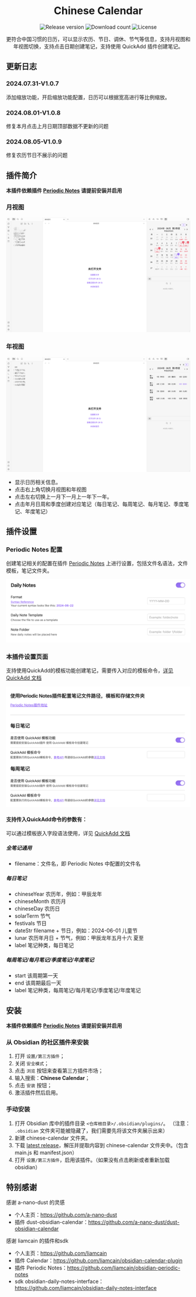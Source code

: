 <h1 align="center">Chinese Calendar</h1>

<p align="center">
    <img alt="Release version" src="https://img.shields.io/github/v/release/DevilRoshan/obsidian-lunar-calendar?style=for-the-badge">
    <img alt="Download count" src="https://img.shields.io/github/downloads/DevilRoshan/obsidian-lunar-calendar/total?style=for-the-badge">
    <img alt="License" src="https://img.shields.io/badge/license-MIT-blue.svg?style=for-the-badge">
</p>

<p align="center">
<span>更符合中国习惯的日历，可以显示农历、节日、调休、节气等信息，支持月视图和年视图切换，支持点击日期创建笔记，支持使用 QuickAdd 插件创建笔记。</span>
</p>

## 更新日志

### 2024.07.31-V1.0.7

添加缩放功能，开启缩放功能配置，日历可以根据宽高进行等比例缩放。

### 2024.08.01-V1.0.8

修复本月点击上月日期顶部数据不更新的问题

### 2024.08.05-V1.0.9

修复农历节日不展示的问题

## 插件简介

**本插件依赖插件 [Periodic Notes](obsidian://show-plugin?id=periodic-notes) 请提前安装并启用**

### 月视图

![月视图](./image/overview-1.png)

### 年视图

![年视图](./image/overview-2.png)

- 显示日历相关信息。
- 点击右上角切换月视图和年视图
- 点击左右切换上一月下一月上一年下一年。
- 点击年月日周和季度创建对应笔记（每日笔记、每周笔记、每月笔记、季度笔记、年度笔记）

## 插件设置

### Periodic Notes 配置

创建笔记相关的配置在插件 [Periodic Notes](obsidian://show-plugin?id=periodic-notes) 上进行设置，包括文件名语法，文件模板，笔记文件夹。

![Periodic Notes配置](./image/setting-1.png)

### 本插件设置页面

支持使用QuickAdd的模板功能创建笔记，需要传入对应的模板命令，[详见 QuickAdd 文档](https://quickadd.obsidian.guide/docs/QuickAddAPI#executechoicechoicename-string-variables-key-string-any-promise)

![插件设置](./image/setting-2.png)

#### 支持传入QuickAdd命令的参数有：

可以通过模板嵌入字段语法使用，详见 [QuickAdd 文档](https://quickadd.obsidian.guide/docs/FormatSyntax)

##### 全笔记通用

- filename：文件名，即 Periodic Notes 中配置的文件名

##### 每日笔记

- chineseYear 农历年，例如：甲辰龙年
- chineseMonth 农历月
- chineseDay 农历日
- solarTerm 节气
- festivals 节日
- dateStr filename + 节日，例如：2024-06-01 儿童节
- lunar 农历年月日 + 节气，例如：甲辰龙年五月十六 夏至
- label 笔记种类，每日笔记

##### 每周笔记/每月笔记/季度笔记/年度笔记

- start 该周期第一天
- end 该周期最后一天
- label 笔记种类，每周笔记/每月笔记/季度笔记/年度笔记

## 安装

**本插件依赖插件 [Periodic Notes](obsidian://show-plugin?id=periodic-notes)  请提前安装并启用**

### 从 Obsidian 的社区插件来安装

1. 打开 `设置/第三方插件`；
2. 关闭 `安全模式`；
3. 点击 `浏览` 按钮来查看第三方插件市场；
4. 输入搜索：**Chinese Calendar**；
5. 点击 `安装` 按钮；
6. 激活插件然后启用。

### 手动安装

1. 打开 Obsidian 库中的插件目录 `<仓库根目录>/.obsidian/plugins/`。 （注意： `.obsidian` 文件夹可能被隐藏了，我们需要先将该文件夹展示出来）
2. 新建 chinese-calendar 文件夹。
2. 下载 [latest release](https://github.com/DevilRoshan/obsidian-lunar-calendar/releases/latest)，解压并提取内容到 chinese-calendar 文件夹中。（包含 main.js 和 manifest.json）
3. 打开 `设置/第三方插件`，启用该插件。（如果没有点击刷新或者重新加载obsidian）

## 特别感谢

感谢 a-nano-dust 的灵感

- 个人主页：https://github.com/a-nano-dust 
- 插件 dust-obsidian-calendar：https://github.com/a-nano-dust/dust-obsidian-calendar

感谢 liamcain 的插件和sdk

- 个人主页：https://github.com/liamcain
- 插件 Calendar：https://github.com/liamcain/obsidian-calendar-plugin
- 插件 Periodic Notes：https://github.com/liamcain/obsidian-periodic-notes
- sdk obsidian-daily-notes-interface：https://github.com/liamcain/obsidian-daily-notes-interface



